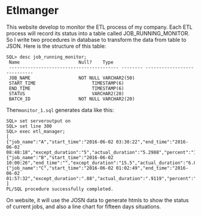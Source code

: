 # Etlmanger
This website develop to monitor the ETL process of my company.
Each ETL process will record its status into a table called JOB_RUNNING_MONITOR. So I write two procedures in database to transform the data from table to JSON.
Here is the structure of this table:
```
SQL> desc job_running_monitor;
 Name					   Null?    Type
 ----------------------------------------- -------- ----------------------------
 JOB_NAME				   NOT NULL VARCHAR2(50)
 START_TIME					    TIMESTAMP(6)
 END_TIME					    TIMESTAMP(6)
 STATUS 					    VARCHAR2(20)
 BATCH_ID				   NOT NULL VARCHAR2(20)
```
Then```monitor_1.sql``` generates data like this:
```
SQL> set serveroutput on
SQL> set line 300
SQL> exec etl_manager;
[
{"job_name":"A","start_time":"2016-06-02 03:30:22","end_time":"2016-06-02 08:48:18","except_duration":"5","actual_duration":"5.2988","percent":"100","batch_id":"20160601","status":"COMPLETED"},
{"job_name":"B","start_time":"2016-06-02 10:00:26","end_time":"","except_duration":"15.5","actual_duration":"6.8319","percent":"44.07","batch_id":"20160602","status":"RUNNING"},
{"job_name":"C","start_time":"2016-06-02 01:02:49","end_time":"2016-06-02 01:57:32","except_duration":".88","actual_duration":".9119","percent":"100","batch_id":"20160601","status":"COMPLETED"},
]
PL/SQL procedure successfully completed.
```
On website, it will use the JOSN data to generate htmls to show the status of current jobs, and also a line chart for fifteen days situations.
